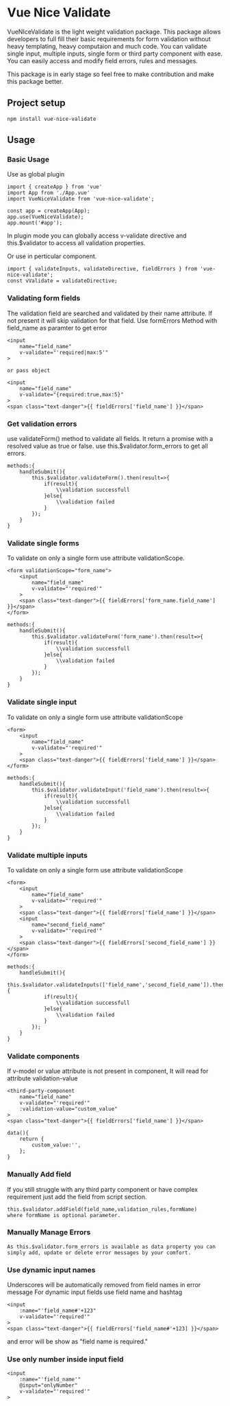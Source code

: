 # Vue Nice Validate
VueNIceValidate is the light weight validation package. This package allows developers to full fill their basic requirements for form validation without heavy templating, heavy computaion and much code. You can validate single input, multiple inputs, single form or third party component with ease. You can easily access and modify field errors, rules and messages. 

This package is in early stage so feel free to make contribution and make this package better.
## Project setup
```
npm install vue-nice-validate
```

## Usage
### Basic Usage
Use as global plugin
```
import { createApp } from 'vue'
import App from './App.vue'
import VueNiceValidate from 'vue-nice-validate';

const app = createApp(App);
app.use(VueNiceValidate);
app.mount('#app');
```
In plugin mode you can globally access v-validate directive and this.$validator to access all validation properties.

Or use in perticular component.
```
import { validateInputs, validateDirective, fieldErrors } from 'vue-nice-validate';
const vValidate = validateDirective;
```
### Validating form fields

The validation field are searched and validated by their name attribute. If not present it will skip validation for that field. 
Use formErrors Method with field_name as paramter to get error

```
<input
    name="field_name"
    v-validate="'required|max:5'"
>

or pass object

<input
    name="field_name"
    v-validate="{required:true,max:5}"
>
<span class="text-danger">{{ fieldErrors['field_name'] }}</span>
```
### Get validation errors

use validateForm() method to validate all fields.
It return a promise with a resolved value as true or false.
use this.$validator.form_errors to get all errors.
```
methods:{
    handleSubmit(){
        this.$validator.validateForm().then(result=>{
            if(result){
                \\validation successfull
            }else{
                \\validation failed
            }
        });
    }
}

```

### Validate single forms

To validate on only a single form use attribute validationScope.
```
<form validationScope="form_name">
    <input
        name="field_name"
        v-validate="'required'"
    >
    <span class="text-danger">{{ fieldErrors['form_name.field_name'] }}</span>
</form>

methods:{
    handleSubmit(){
        this.$validator.validateForm('form_name').then(result=>{
            if(result){
                \\validation successfull
            }else{
                \\validation failed
            }
        });
    }
}
```
### Validate single input

To validate on only a single form use attribute validationScope
```
<form>
    <input
        name="field_name"
        v-validate="'required'"
    >
    <span class="text-danger">{{ fieldErrors['field_name'] }}</span>
</form>

methods:{
    handleSubmit(){
        this.$validator.validateInput('field_name').then(result=>{
            if(result){
                \\validation successfull
            }else{
                \\validation failed
            }
        });
    }
}
```
### Validate multiple inputs

To validate on only a single form use attribute validationScope
```
<form>
    <input
        name="field_name"
        v-validate="'required'"
    >
    <span class="text-danger">{{ fieldErrors['field_name'] }}</span>
    <input
        name="second_field_name"
        v-validate="'required'"
    >
    <span class="text-danger">{{ fieldErrors['second_field_name'] }}</span>
</form>

methods:{
    handleSubmit(){
        this.$validator.validateInputs(['field_name','second_field_name']).then(result=>{
            if(result){
                \\validation successfull
            }else{
                \\validation failed
            }
        });
    }
}
```
### Validate components

If v-model or value attribute is not present in component, It will read for attribute validation-value
```
<third-party-component
    name="field_name"
    v-validate="'required'"
    :validation-value="custom_value"
>
<span class="text-danger">{{ fieldErrors['field_name'] }}</span>

data(){
    return {
        custom_value:'',
    };
}

```
### Manually Add field

If you still struggle with any third party component or have complex requirement just add the field from script section.
```
this.$validator.addField(field_name,validation_rules,formName)
where formName is optional parameter.
```

### Manually Manage Errors

```
As this.$validator.form_errors is available as data property you can simply add, update or delete error messages by your comfort.
```
### Use dynamic input names

Underscores will be automatically removed from field names in error message
For dynamic input fields use field name and hashtag
```
<input
    :name="'field_name#'+123"
    v-validate="'required'"
>
<span class="text-danger">{{ fieldErrors['field_name#'+123] }}</span>
```
and error will be show as "field name is required."

### Use only number inside input field
```
<input
    :name="'field_name'"
    @input="onlyNumber"
    v-validate="'required'"
>
```